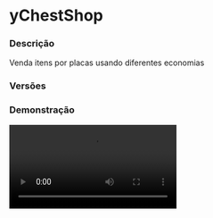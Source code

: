# yChestShop
<secondary-label ref="management"/>

### Descrição
Venda itens por placas usando diferentes economias

### Versões
<secondary-label ref="1.8"/>
<secondary-label ref="1.9"/>
<secondary-label ref="1.10"/>
<secondary-label ref="1.11"/>
<secondary-label ref="1.12"/>
<secondary-label ref="1.13"/>
<secondary-label ref="1.14"/>
<secondary-label ref="1.15"/>
<secondary-label ref="1.16"/>
<secondary-label ref="1.17"/>
<secondary-label ref="1.18"/>
<secondary-label ref="1.19"/>
<secondary-label ref="1.20"/>

### Demonstração
<video src="//www.youtube.com/watch?v=F9w_SIesY88"/>


<chapter title="Comandos" id="commands" collapsible="true">
<code-block lang="plain text">/ychestshop setowner&nbsp;- Seta o dono da placa
/ychestshop reload&nbsp;- Recarrega as configurações</code-block>
</chapter>

<chapter title="Permissões" id="permissions" collapsible="true">
<code-block lang="plain text">ychestshop.admin - Permissão para o /ychestshop reload e /ychestshop setowner
ychestshop.create - Permissão para criar placas normais
ychestshop.shop.hologram - Permissão para poder habilitar o holograma na loja
ychestshop.shop.name - Permissão para poder trocar o nome na loja
ychestshop.break.other - Permissão para quebrar placas de outros jogadores
ychestshop.break.admin - Permissão para quebrar placas de loja admin
ychestshop.create.admin - Permissão para criar placas de loja admin</code-block>
</chapter>

## Configuração
<primary-label ref="config"/>
Confira os arquivos de configuração deste plugin e revise os detalhes para garantir uma implementação correta.

<chapter title="Arquivos de Configuração" collapsible="true">
<chapter title="Estrutura do diretório" collapsible="false">
<code-block lang="plain text" ignore-vars="true">
Estrutura do diretório:
└── yChestShop/
    ├── commands.yml
    ├── config.yml
    ├── economies.yml
    ├── menus.yml
    └── messages.yml
</code-block>
</chapter>

<chapter title="commands.yml" collapsible="true">
<code-block lang="yaml" ignore-vars="true">
<![CDATA[
#     ___                                          _
#    / __\___  _ __ ___  _ __ ___   __ _ _ __   __| |___
#   / /  / _ \| '_ ` _ \| '_ ` _ \ / _` | '_ \ / _` / __|
#  / /__| (_) | | | | | | | | | | | (_| | | | | (_| \__ \
#  \____/\___/|_| |_| |_|_| |_| |_|\__,_|_| |_|\__,_|___/
#
# Lista de comandos do plugin.

# Utilize "comando|comando" para criar aliases.
# Por exemplo: "gm|gamemode"
# Você pode criar quantas aliases quiser.
commands:
  ychestshop: 'ychestshop|chestshop|cs'
]]>
</code-block>
</chapter>

<chapter title="config.yml" collapsible="true">
<code-block lang="yaml" ignore-vars="true">
<![CDATA[
#         ____ _                _    ____  _
#  _   _ / ___| |__   ___  ___ | |_ / ___|| |__   ___  _ __
# | | | | |   | '_ \ / _ \/ __|| __|\___ \| '_ \ / _ \| '_ \
# | |_| | |___| | | |  __/\__ \| |_  ___)| | | || (_)|| |_) |
#  \__, |\____|_| |_|\___||___/\__||____/|_| |_|\___/| .__/
#  |___/                                             |_|
#
# Discord: discord.ystoreplugins.com.br                                  
# Site: ystoreplugins.com.br                                  
#                                      

# Modo de depuração para correção de problemas no plugin.
debug-mode: false

#      ___      _        _                    
#     /   \__ _| |_ __ _| |__   __ _ ___  ___ 
#    / /\ / _` | __/ _` | '_ \ / _` / __|/ _ \
#   / /_// (_| | || (_| | |_) | (_| \__ \  __/
#  /___,' \__,_|\__\__,_|_.__/ \__,_|___/\___|
#                                   
# Configurações do banco de dados.

database:
  # Determina o tipo de banco de dados. Valores válidos: [SQLITE, MYSQL, HIKARI (recomendado)]
  storage-type: SQLITE

  # Dados para conexão ao banco de dados MYSQL.
  data:
    # Endereço de conexão do banco de dados. [EX: 127.0.0.1]
    host: localhost
    # Porta de conexão do banco de dados. [EX: 3306]
    port: 3306
    # Nome do banco de dados a ser conectado. [EX: minecraft]
    database: ''
    # Usuário de conexão. [EX: root]
    username: ''
    # Senha do usuário de conexão: [EX: 123]
    password: ''

#   __      _   _   _
#  / _\ ___| |_| |_(_)_ __   __ _ ___
#  \ \ / _ \ __| __| | '_ \ / _` / __|
#  _\ \  __/ |_| |_| | | | | (_| \__ \
#  \__/\___|\__|\__|_|_| |_|\__, |___/
#
# Sistemas principais.

# Ativar o sistema de menu para comprar na loja
sign-buy-menu: true

# Quantia máxima de caracteres do nome do item da loja
max-item-characters: 20

# Traduzir nome dos itens padrões para português
translate-names: true

# Vender o inv inteiro usando o shift
shift-sell-all: true

# Rodar a task de limpeza de placas inexistentes após 5 segundos do load do servidor
shop-clear-task: true

# Ativar o sistema de bolsa (yBolsa, NextEconomy, StormEconomy e HeroBolsa)
bolsa: false

# Permitir os jogadores colocarem placas apenas no plot.
just-plot: false

# Tipo padrão da placa
# BUY - Players compram
# SELL - Players vendem
# BUYSELL - Playeres compram e vendem
default-type: 'SELL'

# Lore do ícone de selecionar item na configuração da placa
item-select-lore: [ '&aClique em um item do seu inventário para alterar' ]

# Ativar a troca do sistema de chat quando estiver no mohist
# compatível apenas com: UltimateChat, nChat e Legendchat
mohist-chat: false

# Sistema de holograma na loja de jogadores
sign-hologram:
  enabled: true
  hologram-buy:
    offset: 3.0
    lines:
      - '{item_name}'
      - '[item][shopitem]'
      - '&fLoja de &b{player}'
      - '&fQuantia comercializada: &b{amount}'
      - '&fEconomia utilizada: &b{provider}'
      - '&fPreço de compra: &b{price_buy} {provider_abbreviated}'
  hologram-sell:
    offset: 3.0
    lines:
      - '{item_name}'
      - '[item][shopitem]'
      - '&fLoja de &b{player}'
      - '&fQuantia comercializada: &b{amount}'
      - '&fEconomia utilizada: &b{provider}'
      - '&fPreço de venda: &b{price_sell} {provider_abbreviated}'
  hologram-buy-sell:
    offset: 3.5
    lines:
      - '{item_name}'
      - '[item][shopitem]'
      - '&fLoja de &b{player}'
      - '&fQuantia comercializada: &b{amount}'
      - '&fEconomia utilizada: &b{provider}'
      - '&fPreço de compra: &b{price_buy} {provider_abbreviated}'
      - '&fPreço de venda: &b{price_sell} {provider_abbreviated}'
  hologram-buy-admin:
    offset: 3.0
    lines:
      - '{item_name}'
      - '[item][shopitem]'
      - '&aLoja do Servidor'
      - '&fQuantia comercializada: &b{amount}'
      - '&fEconomia utilizada: &b{provider}'
      - '&fPreço de compra: &b{price_buy} {provider_abbreviated}'
  hologram-sell-admin:
    offset: 3.0
    lines:
      - '{item_name}'
      - '[item][shopitem]'
      - '&aLoja do Servidor'
      - '&fQuantia comercializada: &b{amount}'
      - '&fEconomia utilizada: &b{provider}'
      - '&fPreço de venda: &b{price_sell} {provider_abbreviated}'
  hologram-buy-sell-admin:
    offset: 3.5
    lines:
      - '{item_name}'
      - '[item][shopitem]'
      - '&aLoja do Servidor'
      - '&fQuantia comercializada: &b{amount}'
      - '&fEconomia utilizada: &b{provider}'
      - '&fPreço de compra: &b{price_buy} {provider_abbreviated}'
      - '&fPreço de venda: &b{price_sell} {provider_abbreviated}'

# Sistema de nomeação da placa
# Será identificado na primeira linha da placa
sign-definer:
  admin: 'lojaadmin'
  player: 'loja'

# Sistema de formatação da placa
sign-format:
  # Outras placeholder de preços: {price_buy_raw}, {price_sell_raw} (sem formatação de letra)
  buy: '&2C &r{price_buy} &7({provider_abbreviated})'
  sell: '&cV &r{price_sell} &7({provider_abbreviated})'
  buy-sell: '&2C &r{price_buy} | &cV &r{price_sell} &7({provider_abbreviated})'
  free: 'Grátis'
  sign:
    admin:
      line-1: '&aLoja Admin'
      line-2: '{format}'
      line-3: '{amount}'
      line-4: '&0Clique para ver' # placeholder {item_name} disponível
    player:
      line-1: '&a{owner}'
      line-2: '{format}'
      line-3: '{amount}'
      line-4: '&0Clique para ver' # placeholder {item_name} disponível

# Sistema de bônus
# Você pode criar quantos bônus quiser
# Será dado o bônus ao vender para a loja do servidor.
bonus:
  member:
    priority: 1
    # Permissão para ser reconhecido
    permission: 'ychestshop.bonus.member'
    # Quantia do bônus em %
    bonus: 10.0

# Sistema de descontos
# Você pode criar quantos descontos quiser
# Será dado o desconto ao comprar da loja do servidor.
discounts:
  member:
    priority: 1
    # Permissão para ser reconhecido
    permission: 'ychestshop.discount.member'
    # Quantia do desconto em %
    discount: 10.0

# Sistema de formatos de money e quantia
format:
  type: 'NUMBER' # Tipos: LETTER - NUMBER
  max-decimals: 4
  formats:
    - ''
    - ''
    - 'K'
    - 'M'
    - 'B'
    - 'T'
    - 'Q'
    - 'QQ'
    - 'S'
    - 'SS'
    - 'O'
    - 'N'
    - 'D'

]]>
</code-block>
</chapter>

<chapter title="economies.yml" collapsible="true">
<code-block lang="yaml" ignore-vars="true">
<![CDATA[
#  _____                                  _
# | ____| ___  ___  _ __   ___  _ __ ___ (_) ___  ___
# |  _|  / __|/ _ \| '_ \ / _ \| '_ ` _ \| |/ _ \/ __|
# | |___| (__| (_) | | | | (_) | | | | | | |  __/\__ \
# |_____|\___|\___/|_| |_|\___/|_| |_| |_|_|\___||___/

# Providers disponíveis:
#
#   AtlasEconomiaSecundaria, AtlasMinas, AtlasMinasV2,
#   JH_Shop, LegendaryEconomy, NextCash, PlayerPoints,
#   StormEconomiaSecundaria, StormMinas, TGCash,
#   yAlmas, yPoints, yRankup,
#   Vault
#

# Economia padrão que irá vir na placa
# Deixe '' (vazio) para não usar
default: 'money'

economies:
  money:
    # Coloque o nome do plugin
    # Para money deixe Money
    provider: 'Money'
    # Formato inteiro
    display: 'Dinheiro'
    # Formato abreviado
    abbreviated: 'coins'
    # Permitir que comercializem na loja com o jogador offline
    allow-offline: true
    # Habilitar o sistema de bônus na economia
    bonus-allowed: true
    # Habilitar o sistema de desconto na economia
    discount-allowed: true
    # Permissão para o usuário conseguir definir esta economia
    permission: 'ychestshop.provider.money'
    # ‘Item’ que aparecerá para os jogadores ao interagir com a placa
    item:
      material: '209299a117bee88d3262f6ab98211fba344ecae39b47ec848129706dedc81e4f'
      name: '&aEconomia'
      lore:
        - ''
        - ' &aEsta loja está comercializando com &fMoney&a.'
        - ''
    # ‘Item’ que aparecerá para o dono ao editar/criar a placa
    item-settings:
      material: '209299a117bee88d3262f6ab98211fba344ecae39b47ec848129706dedc81e4f'
      name: '&aEconomia'
      lore:
        - ''
        - ' &7Tipo de economia: &fMoney&7.'
        - ''
        - '&aClique para alterar'
]]>
</code-block>
</chapter>

<chapter title="menus.yml" collapsible="true">
<code-block lang="yaml" ignore-vars="true">
<![CDATA[
#
#    /\/\   ___ _ __  _   _ ___
#   /    \ / _ \ '_ \| | | / __|
#  / /\/\ \  __/ | | | |_| \__ \
#  \/    \/\___|_| |_|\__,_|___/
#
# Sistema de menus.

# Setas dos menus.
arrows:
  back:
    material: 'ARROW:0'
    name: '&cVoltar'
    lore: ['&7Clique para voltar ao menu anterior.']
  previous:
    material: 'ARROW:0'
    name: '&cAnterior'
    lore: ['&7Clique para ir à página anterior.']
  next:
    material: 'ARROW:0'
    name: '&aPróximo'
    lore: ['&7Clique para ir à próxima página.']

# Menu de configuração
settings:
  name: '&8Configuração da loja'
  size: 36
  items:
    item-slot: 11
    provider-slot: 13
    type-slot: 14
    price-slot: 15
    name-slot: 20
    amount-slot: 21
    open-close-slot: 22
    hologram-slot: 23
    warns-slot: 24
    item:
      material: '61a8e6d27b96c0aa4df5b8347260eb051c56944c97d837f22655d8ecbc449137'
      name: '&aItem que será comercializado'
      lore:
        - '&7Item que será utilizado no comércio'
        - '&7desta loja.'
        - ''
        - '&aClique em um item do seu inventário'
    provider:
      material: '61a8e6d27b96c0aa4df5b8347260eb051c56944c97d837f22655d8ecbc449137'
      name: '&aMoeda da loja'
      lore:
        - '&7Moeda que será utilizada no comércio'
        - '&7desta loja.'
        - ''
        - '&7Atual: &fNenhuma'
        - ''
        - '&aClique para alterar a moeda'
    name:
      material: 'NAME_TAG:0'
      name: '&aNome do item'
      lore:
        - '&7Nome do item que será comercializado'
        - '&7nesta loja.'
        - ''
        - '&7Atual: &f{item_name}'
        - ''
        - '&aClique para alterar o nome'
    amount:
      material: 'e146b765fca7d406de0079fe6a762fe439a418129d2395b5c6c5044be71c13d1'
      name: '&aQuantia do item'
      lore:
        - '&7Quantia do item que será comercializado'
        - '&7nesta loja.'
        - ''
        - '&7Atual: &f{amount}'
        - ''
        - '&aClique para alterar a quantia'
    type-buy:
      material: '7e3deb57eaa2f4d403ad57283ce8b41805ee5b6de912ee2b4ea736a9d1f465a7'
      name: '&aTipo da loja'
      lore:
        - '&7Tipo da sua loja:'
        - ''
        - ' &f• &aComprar item &8(Jogadores vendem a você)'
        - ' &f• &7Vender item &8(Jogadores compram de você)'
        - ' &f• &7Comprar e vender item'
        - ''
        - '&aClique para alterar'
    type-sell:
      material: '7e3deb57eaa2f4d403ad57283ce8b41805ee5b6de912ee2b4ea736a9d1f465a7'
      name: '&aTipo da loja'
      lore:
        - '&7Tipo da sua loja:'
        - ''
        - ' &f• &7Comprar item &8(Jogadores vendem a você)'
        - ' &f• &aVender item &8(Jogadores compram de você)'
        - ' &f• &7Comprar e vender item'
        - ''
        - '&aClique para alterar'
    type-buy-sell:
      material: '7e3deb57eaa2f4d403ad57283ce8b41805ee5b6de912ee2b4ea736a9d1f465a7'
      name: '&aTipo da loja'
      lore:
        - '&7Tipo da sua loja:'
        - ''
        - ' &f• &7Comprar item &8(Jogadores vendem a você)'
        - ' &f• &7Vender item &8(Jogadores compram de você)'
        - ' &f• &aComprar e vender item'
        - ''
        - '&aClique para alterar'
    price-buy:
      material: '945f47feb4d75cb333914bfdb999a489c9d0e320d548f310419ad738d1e24b9'
      name: '&aPreço do item'
      lore:
        - '&7Quantia que você vai oferecer por este item:'
        - ''
        - ' &fPreço atual: &7{price_buy}'
        - ''
        - '&aClique para alterar'
    price-sell:
      material: '945f47feb4d75cb333914bfdb999a489c9d0e320d548f310419ad738d1e24b9'
      name: '&aPreço do item'
      lore:
        - '&7Quantia que você vai ganhar por este item:'
        - ''
        - ' &fPreço atual: &7{price_sell}'
        - ''
        - '&aClique para alterar'
    price-buy-sell:
      material: '945f47feb4d75cb333914bfdb999a489c9d0e320d548f310419ad738d1e24b9'
      name: '&aPreço do item'
      lore:
        - '&7Quantia que o item será comercializado:'
        - ''
        - ' &fPreço de venda atual: &7{price_sell} &8(Você recebe pela venda do item)'
        - ' &fPreço de compra atual: &7{price_buy} &8(Você paga para comprar o item)'
        - ''
        - '&aBotão &fESQUERDO&a para alterar o preço de venda.'
        - '&aBotão &fDIREITO&a para alterar o preço de compra.'
    open:
      material: '22d145c93e5eac48a661c6f27fdaff5922cf433dd627bf23eec378b9956197'
      name: '&aAbrir loja'
      lore:
        - '&7Esta loja está fechada no momento.'
        - '&7Jogadores não poderão comprar nem vender.'
        - ''
        - '&aClique para abrir a loja'
    close:
      material: '5fde3bfce2d8cb724de8556e5ec21b7f15f584684ab785214add164be7624b'
      name: '&cFechar loja'
      lore:
        - '&7Esta loja está aberta no momento.'
        - '&7Jogadores poderão comprar e vender.'
        - ''
        - '&aClique para fechar a loja'
    hologram-enable:
      material: '22d145c93e5eac48a661c6f27fdaff5922cf433dd627bf23eec378b9956197'
      name: '&aHabilitar holograma'
      lore:
        - '&7Esta loja está com o holograma'
        - '&7desabilitado no momento.'
        - ''
        - '&aClique para habilitar'
    hologram-disable:
      material: '5fde3bfce2d8cb724de8556e5ec21b7f15f584684ab785214add164be7624b'
      name: '&cDesabilitar holograma'
      lore:
        - '&7Esta loja está com o holograma'
        - '&7habilitado no momento.'
        - ''
        - '&aClique para desabilitar'
    warns-enable:
      material: '22d145c93e5eac48a661c6f27fdaff5922cf433dd627bf23eec378b9956197'
      name: '&aHabilitar avisos'
      lore:
        - '&7Esta loja está com os avisos'
        - '&7desabilitados no momento.'
        - ''
        - '&aClique para habilitar'
    warns-disable:
      material: '5fde3bfce2d8cb724de8556e5ec21b7f15f584684ab785214add164be7624b'
      name: '&cDesabilitar avisos'
      lore:
        - '&7Esta loja está com os avisos'
        - '&7habilitados no momento.'
        - ''
        - '&aClique para desabilitar'

# Menu de seleção de economias
providers:
  name: '&8Selecionar economia'
  size: 27
  previous: 9
  next: 17
  back: 18
  slots: [ 10, 11, 12, 13, 14, 15, 16 ]

# Menu de preview de uma placa admin
preview-admin:
  name: '&8Loja do servidor'
  size: 27
  items:
    provider-slot: 11
    display-slot: 13

# Menu de preview de uma placa de um jogador
preview-player:
  name: '&8Loja de &a{player}'
  size: 27
  items:
    provider-slot: 11
    display-slot: 13
    owner-slot: 15
    owner:
      material: '{player}'
      name: '&aDono do comércio'
      lore:
        - ''
        - '&7Esta loja pertence ao jogador &f{player}&7.'
        - ''

# Menu de compra
buy:
  name: '&8Loja {player}'
  size: 27
  items:
    provider-slot: 11
    display-slot: 13
    confirm-slot: 15
    amount-slot: 16
    confirm:
      material: '22d145c93e5eac48a661c6f27fdaff5922cf433dd627bf23eec378b9956197'
      name: '&aComprar'
      lore:
        - '&7Comprar o item à venda'
        - ''
        - ' &7Preço: &f{price} {provider_abbreviated}&7 a cada &f{amount}'
        - ' &7Preço: &f{price_unity} {provider_abbreviated}&7 a cada &f1 unidade'
        - ' &7Preço: &f{price_inv} {provider_abbreviated}&7 a cada &f1 inventário &7(2304)'
        - ''
        - ' &7Estoque atual: &f{stock}'
        - ''
        - '&aBotão &fESQUERDO&a para comprar &f{amount}'
    amount:
      material: '5fde3bfce2d8cb724de8556e5ec21b7f15f584684ab785214add164be7624b'
      name: '&aQuantia'
      lore:
        - '&7Configure a quantia que gostaria'
        - '&7de comercializar nessa loja.'
        - ''
        - ' &fAtual: &b{amount}'
        - ''
        - '&aClique para alterar'

# Menu de venda
sell:
  name: '&8Loja {player}'
  size: 27
  items:
    provider-slot: 11
    display-slot: 13
    confirm-slot: 15
    amount-slot: 16
    confirm:
      material: '22d145c93e5eac48a661c6f27fdaff5922cf433dd627bf23eec378b9956197'
      name: '&aVender'
      lore:
        - '&7Vender seus itens à loja'
        - ''
        - ' &7Preço: &f{price} {provider_abbreviated}&7 a cada &f{amount}'
        - ' &7Preço: &f{price_unity} {provider_abbreviated}&7 a cada &f1 unidade'
        - ' &7Preço: &f{price_inv} {provider_abbreviated}&7 a cada &f1 inventário &7(2304)'
        - ''
        - '&aBotão &fESQUERDO&a para vender &f{amount}'
    amount:
      material: '5fde3bfce2d8cb724de8556e5ec21b7f15f584684ab785214add164be7624b'
      name: '&aQuantia'
      lore:
        - '&7Configure a quantia que gostaria'
        - '&7de comercializar nessa loja.'
        - ''
        - ' &fAtual: &b{amount}'
        - ''
        - '&aClique para alterar'

# Menu de compra e venda
buy-sell:
  name: '&8Loja {player}'
  size: 27
  items:
    provider-slot: 10
    display-slot: 12
    buy-slot: 14
    sell-slot: 15
    amount-slot: 17
    buy:
      material: '22d145c93e5eac48a661c6f27fdaff5922cf433dd627bf23eec378b9956197'
      name: '&aComprar'
      lore:
        - '&7Comprar o item à venda'
        - ''
        - ' &7Preço: &f{price} {provider_abbreviated}&7 a cada &f{amount}'
        - ' &7Preço: &f{price_unity} {provider_abbreviated}&7 a cada &f1 unidade'
        - ' &7Preço: &f{price_inv} {provider_abbreviated}&7 a cada &f1 inventário &7(2304)'
        - ''
        - ' &7Estoque atual: &f{stock}'
        - ''
        - '&aBotão &fESQUERDO&a para comprar &f{amount}'
    sell:
      material: 'c532576b8bc9a876419a39ae4498c456fe9ee5bdc7ba91fd3b2f1b0a7eb91'
      name: '&aVender'
      lore:
        - '&7Vender seus itens à loja'
        - ''
        - ' &7Preço: &f{price} {provider_abbreviated}&7 a cada &f{amount}'
        - ' &7Preço: &f{price_unity} {provider_abbreviated}&7 a cada &f1 unidade'
        - ' &7Preço: &f{price_inv} {provider_abbreviated}&7 a cada &f1 inventário &7(2304)'
        - ''
        - '&aBotão &fESQUERDO&a para vender &f{amount}'
    amount:
      material: '5fde3bfce2d8cb724de8556e5ec21b7f15f584684ab785214add164be7624b'
      name: '&aQuantia'
      lore:
        - '&7Configure a quantia que gostaria'
        - '&7de comercializar nessa loja.'
        - ''
        - ' &fAtual: &b{amount}'
        - ''
        - '&aClique para alterar'
]]>
</code-block>
</chapter>

<chapter title="messages.yml" collapsible="true">
<code-block lang="yaml" ignore-vars="true">
<![CDATA[
#
#    /\/\   ___  ___ ___  __ _  __ _  ___  ___
#   /    \ / _ \/ __/ __|/ _` |/ _` |/ _ \/ __|
#  / /\/\ \  __/\__ \__ \ (_| | (_| |  __/\__ \
#  \/    \/\___||___/___/\__,_|\__, |\___||___/
#                              |___/
#
# Mensagens a serem enviadas pelo plugin.

actionbar:
  owner-stock: '&cSua loja de &7{item}&c está sem estoque.'
  owner-space: '&cSua loja de &7{item}&c está sem espaço.'
  owner-buy: '&aO jogador &f{player}&a comprou &f{amount}x {item}&a por &f{price} {provider_display_abbreviated}&a na sua loja.'
  owner-sell: '&aO jogador &f{player}&a vendeu &f{amount}x {item}&a por &f{price} {provider_display_abbreviated}&a na sua loja.'

chat:
  syntax: '&cUse: /{command} {syntax}'
  target: '&cJogador {player} não encontrado.'
  number: '&cO argumento não é um número.'
  permission: '&cVocê não tem permissão para fazer isto.'
  console: '&cApenas jogadores in-game podem realizar esta ação.'
  cancelled: '&cVocê cancelou a ação.'
  chest: '&cVocê precisa definir a placa em um baú.'
  permission-create-admin: '&cVocê não tem permissão para criar este tipo de loja.'
  permission-create: '&cVocê não tem permissão para criar lojas.'
  price-low: '&cO preço deve ser maior ou igual a 0.'
  price-buy-changed: '&aVocê alterou o preço que você quer receber pelo item para &f{price}&a.'
  price-sell-changed: '&aVocê alterou o preço que você quer pagar pelo item para &f{price}&a.'
  amount-changed: '&aVocê alterou a quantia que quer comercializar do item para &f{amount}&a.'
  name-changed: '&aVocê alterou o nome que quer comercializar do item para &f{name}&a.'
  price-buy-digit: |
    <nl>
    &aDigite o preço que você quer pagar pelo item.
    &7para cancelar digite &ncancelar&7.
    <nl>
  price-sell-digit: |
    <nl>
    &aDigite o preço que você quer receber pelo item.
    &7para cancelar digite &ncancelar&7.
    <nl>
  amount-digit: |
    <nl>
    &aDigite a quantia que você quer comercializar do item.
    &7para cancelar digite &ncancelar&7.
    <nl>
  name-digit: |
    <nl>
    &aDigite o nome que você quer por no item do comércio.
    &7para cancelar digite &ncancelar&7.
    <nl>
  amount-buy-digit: |
    <nl>
    &aDigite a quantia que você quer comprar do item.
    &7para cancelar digite &ncancelar&7.
    <nl>
  amount-sell-digit: |
    <nl>
    &aDigite a quantia que você quer vender do item.
    &7para cancelar digite &ncancelar&7.
    <nl>
  provider-permission: '&cVocê não tem permissão para comercializar com esta economia.'
  not-configured: '&cEssa loja ainda não foi totalmente configurada.'
  provider-not-configured: '&cA economia provedora desta loja está desconfigurada.'
  stock: '&cEsta loja está sem estoque.'
  player-stock: '&cVocê não possui este item para vender.'
  space: '&cEsta loja está sem espaço no baú.'
  no-balance: '&cVocê não tem {provider_display} suficiente para isto. Disponível: {provider_balance}&c.'
  no-balance-owner: '&cO jogador {player} não tem {provider_display} suficiente para isto. Disponível: {provider_balance}&c.'
  buy-admin: '&aVocê comprou com sucesso &f{amount}x {item}&a por &f{price} {provider_display_abbreviated}&a na loja do servidor. &7Desconto: {discount}%'
  buy-player: '&aVocê comprou com sucesso &f{amount}x {item}&a por &f{price} {provider_display_abbreviated}&a na loja de &f{player}&a.'
  sell-admin: '&aVocê vendeu com sucesso &f{amount}x {item}&a por &f{price} {provider_display_abbreviated}&a na loja do servidor. &7Bônus: {bonus}%'
  sell-player: '&aVocê vendeu com sucesso &f{amount}x {item}&a por &f{price} {provider_display_abbreviated}&a na loja de &f{player}&a.'
  owner-offline: '&cEsta loja possui uma economia que não permite que o dono esteja offline e o dono desta loja está offline.'
  amount-low: '&cA quantia deve ser maior ou igual a 1.'
  inv-full: '&cSeu inventário está cheio.'
  closed: '&cEsta loja está fechada no momento.'
  owner-stock: '&cSua loja de &7{item}&c está sem estoque.'
  owner-space: '&cSua loja de &7{item}&c está sem espaço.'
  owner-buy: '&aO jogador &f{player}&a comprou &f{amount}x {item}&a por &f{price} {provider_display_abbreviated}&a na sua loja.'
  owner-sell: '&aO jogador &f{player}&a vendeu &f{amount}x {item}&a por &f{price} {provider_display_abbreviated}&a na sua loja.'
  set-owner-admin: '&cVocê não pode mudar o dono da placa ADMIN.'
  set-owner-found: '&cNenhum shop encontrado.'
  set-owner: '&aVocê mudou o dono da placa para &f{player}&a.'
]]>
</code-block>
</chapter>

</chapter>
<chapter title="Arquivos de Configuração" collapsible="true">
<chapter title="Estrutura do diretório" collapsible="false">
<code-block lang="plain text" ignore-vars="true">
Estrutura do diretório:
└── yChestShop/
    ├── commands.yml
    ├── config.yml
    ├── economies.yml
    ├── menus.yml
    ├── messages.yml
    └── plugin.yml
</code-block>
</chapter>

<chapter title="commands.yml" collapsible="true">
<code-block lang="yaml" ignore-vars="true">
<![CDATA[
#     ___                                          _
#    / __\___  _ __ ___  _ __ ___   __ _ _ __   __| |___
#   / /  / _ \| '_ ` _ \| '_ ` _ \ / _` | '_ \ / _` / __|
#  / /__| (_) | | | | | | | | | | | (_| | | | | (_| \__ \
#  \____/\___/|_| |_| |_|_| |_| |_|\__,_|_| |_|\__,_|___/
#
# Lista de comandos do plugin.

# Utilize "comando|comando" para criar aliases.
# Por exemplo: "gm|gamemode"
# Você pode criar quantas aliases quiser.
commands:
  ychestshop: 'ychestshop|chestshop|cs'
]]>
</code-block>
</chapter>

<chapter title="config.yml" collapsible="true">
<code-block lang="yaml" ignore-vars="true">
<![CDATA[
#         ____ _                _    ____  _
#  _   _ / ___| |__   ___  ___ | |_ / ___|| |__   ___  _ __
# | | | | |   | '_ \ / _ \/ __|| __|\___ \| '_ \ / _ \| '_ \
# | |_| | |___| | | |  __/\__ \| |_  ___)| | | || (_)|| |_) |
#  \__, |\____|_| |_|\___||___/\__||____/|_| |_|\___/| .__/
#  |___/                                             |_|
#
# Discord: discord.ystoreplugins.com.br                                  
# Site: ystoreplugins.com.br                                  
#                                      

# Modo de depuração para correção de problemas no plugin.
debug-mode: false

#      ___      _        _                    
#     /   \__ _| |_ __ _| |__   __ _ ___  ___ 
#    / /\ / _` | __/ _` | '_ \ / _` / __|/ _ \
#   / /_// (_| | || (_| | |_) | (_| \__ \  __/
#  /___,' \__,_|\__\__,_|_.__/ \__,_|___/\___|
#                                   
# Configurações do banco de dados.

database:
  # Determina o tipo de banco de dados. Valores válidos: [SQLITE, MYSQL, HIKARI (recomendado)]
  storage-type: SQLITE

  # Dados para conexão ao banco de dados MYSQL.
  data:
    # Endereço de conexão do banco de dados. [EX: 127.0.0.1]
    host: localhost
    # Porta de conexão do banco de dados. [EX: 3306]
    port: 3306
    # Nome do banco de dados a ser conectado. [EX: minecraft]
    database: ''
    # Usuário de conexão. [EX: root]
    username: ''
    # Senha do usuário de conexão: [EX: 123]
    password: ''

#   __      _   _   _
#  / _\ ___| |_| |_(_)_ __   __ _ ___
#  \ \ / _ \ __| __| | '_ \ / _` / __|
#  _\ \  __/ |_| |_| | | | | (_| \__ \
#  \__/\___|\__|\__|_|_| |_|\__, |___/
#
# Sistemas principais.

# Ativar o sistema de menu para comprar na loja
sign-buy-menu: true

# Quantia máxima de caracteres do nome do item da loja
max-item-characters: 20

# Traduzir nome dos itens padrões para português
translate-names: true

# Ativar comercialização com o botão Q
button-q: true

# Vender o inv inteiro usando o shift
shift-sell-all: true

# Rodar a task de limpeza de placas inexistentes após 5 segundos do load do servidor
shop-clear-task: true

# Ativar o sistema de bolsa (yBolsa, NextEconomy, StormEconomy e HeroBolsa)
bolsa: false

# Tipo padrão da placa
# BUY - Players compram
# SELL - Players vendem
# BUYSELL - Playeres compram e vendem
default-type: 'SELL'

# Lore do ícone de selecionar item na configuração da placa
item-select-lore: [ '&aClique em um item do seu inventário para alterar' ]

# Ativar a troca do sistema de chat quando estiver no mohist
# compatível apenas com: UltimateChat, nChat e Legendchat
mohist-chat: false

# Sistema de holograma na loja de jogadores
sign-hologram:
  enabled: true
  hologram-buy:
    offset: 3.0
    lines:
      - '{item_name}'
      - '[item][shopitem]'
      - '&fLoja de &b{player}'
      - '&fQuantia comercializada: &b{amount}'
      - '&fEconomia utilizada: &b{provider}'
      - '&fPreço de compra: &b{price_buy} {provider_abbreviated}'
  hologram-sell:
    offset: 3.0
    lines:
      - '{item_name}'
      - '[item][shopitem]'
      - '&fLoja de &b{player}'
      - '&fQuantia comercializada: &b{amount}'
      - '&fEconomia utilizada: &b{provider}'
      - '&fPreço de venda: &b{price_sell} {provider_abbreviated}'
  hologram-buy-sell:
    offset: 3.5
    lines:
      - '{item_name}'
      - '[item][shopitem]'
      - '&fLoja de &b{player}'
      - '&fQuantia comercializada: &b{amount}'
      - '&fEconomia utilizada: &b{provider}'
      - '&fPreço de compra: &b{price_buy} {provider_abbreviated}'
      - '&fPreço de venda: &b{price_sell} {provider_abbreviated}'
  hologram-buy-admin:
    offset: 3.0
    lines:
      - '{item_name}'
      - '[item][shopitem]'
      - '&aLoja do Servidor'
      - '&fQuantia comercializada: &b{amount}'
      - '&fEconomia utilizada: &b{provider}'
      - '&fPreço de compra: &b{price_buy} {provider_abbreviated}'
  hologram-sell-admin:
    offset: 3.0
    lines:
      - '{item_name}'
      - '[item][shopitem]'
      - '&aLoja do Servidor'
      - '&fQuantia comercializada: &b{amount}'
      - '&fEconomia utilizada: &b{provider}'
      - '&fPreço de venda: &b{price_sell} {provider_abbreviated}'
  hologram-buy-sell-admin:
    offset: 3.5
    lines:
      - '{item_name}'
      - '[item][shopitem]'
      - '&aLoja do Servidor'
      - '&fQuantia comercializada: &b{amount}'
      - '&fEconomia utilizada: &b{provider}'
      - '&fPreço de compra: &b{price_buy} {provider_abbreviated}'
      - '&fPreço de venda: &b{price_sell} {provider_abbreviated}'

# Sistema de nomeação da placa
# Será identificado na primeira linha da placa
sign-definer:
  admin: 'lojaadmin'
  player: 'loja'

# Sistema de formatação da placa
sign-format:
  # Outras placeholder de preços: {price_buy_raw}, {price_sell_raw} (sem formatação de letra)
  buy: '&2C &r{price_buy} &7({provider_abbreviated})'
  sell: '&cV &r{price_sell} &7({provider_abbreviated})'
  buy-sell: '&2C &r{price_buy} | &cV &r{price_sell} &7({provider_abbreviated})'
  free: 'Grátis'
  sign:
    admin:
      line-1: '&aLoja Admin'
      line-2: '{format}'
      line-3: '{amount}'
      line-4: '&0Clique para ver' # placeholder {item_name} disponível
    player:
      line-1: '&a{owner}'
      line-2: '{format}'
      line-3: '{amount}'
      line-4: '&0Clique para ver' # placeholder {item_name} disponível

# Sistema de bônus
# Você pode criar quantos bônus quiser
# Será dado o bônus ao vender para a loja do servidor.
bonus:
  member:
    priority: 1
    # Permissão para ser reconhecido
    permission: 'ychestshop.bonus.member'
    # Quantia do bônus em %
    bonus: 10.0

# Sistema de descontos
# Você pode criar quantos descontos quiser
# Será dado o desconto ao comprar da loja do servidor.
discounts:
  member:
    priority: 1
    # Permissão para ser reconhecido
    permission: 'ychestshop.discount.member'
    # Quantia do desconto em %
    discount: 10.0

# Sistema de formatos de money e quantia
format:
  type: 'NUMBER' # Tipos: LETTER - NUMBER
  max-decimals: 4
  formats:
    - ''
    - ''
    - 'K'
    - 'M'
    - 'B'
    - 'T'
    - 'Q'
    - 'QQ'
    - 'S'
    - 'SS'
    - 'O'
    - 'N'
    - 'D'
]]>
</code-block>
</chapter>

<chapter title="economies.yml" collapsible="true">
<code-block lang="yaml" ignore-vars="true">
<![CDATA[
#  _____                                  _
# | ____| ___  ___  _ __   ___  _ __ ___ (_) ___  ___
# |  _|  / __|/ _ \| '_ \ / _ \| '_ ` _ \| |/ _ \/ __|
# | |___| (__| (_) | | | | (_) | | | | | | |  __/\__ \
# |_____|\___|\___/|_| |_|\___/|_| |_| |_|_|\___||___/

# Providers disponíveis:
#
#   AtlasEconomiaSecundaria, AtlasMinas, AtlasMinasV2,
#   JH_Shop, LegendaryEconomy, NextCash, PlayerPoints,
#   StormEconomiaSecundaria, StormMinas, TGCash,
#   yAlmas, yPoints, yRankup,
#   Vault
#

# Economia padrão que irá vir na placa
# Deixe '' (vazio) para não usar
default: 'money'

economies:
  money:
    # Coloque o nome do plugin
    # Para money deixe Money
    provider: 'Money'
    # Formato inteiro
    display: 'Dinheiro'
    # Formato abreviado
    abbreviated: 'coins'
    # Permitir que comercializem na loja com o jogador offline
    allow-offline: true
    # Habilitar o sistema de bônus na economia
    bonus-allowed: true
    # Habilitar o sistema de desconto na economia
    discount-allowed: true
    # Permissão para o usuário conseguir definir esta economia
    permission: 'ychestshop.provider.money'
    # ‘Item’ que aparecerá para os jogadores ao interagir com a placa
    item:
      material: '209299a117bee88d3262f6ab98211fba344ecae39b47ec848129706dedc81e4f'
      name: '&aEconomia'
      lore:
        - ''
        - ' &aEsta loja está comercializando com &fMoney&a.'
        - ''
    # ‘Item’ que aparecerá para o dono ao editar/criar a placa
    item-settings:
      material: '209299a117bee88d3262f6ab98211fba344ecae39b47ec848129706dedc81e4f'
      name: '&aEconomia'
      lore:
        - ''
        - ' &7Tipo de economia: &fMoney&7.'
        - ''
        - '&aClique para alterar'
]]>
</code-block>
</chapter>

<chapter title="menus.yml" collapsible="true">
<code-block lang="yaml" ignore-vars="true">
<![CDATA[
#
#    /\/\   ___ _ __  _   _ ___
#   /    \ / _ \ '_ \| | | / __|
#  / /\/\ \  __/ | | | |_| \__ \
#  \/    \/\___|_| |_|\__,_|___/
#
# Sistema de menus.

# Setas dos menus.
arrows:
  back:
    material: 'ARROW:0'
    name: '&cVoltar'
    lore: ['&7Clique para voltar ao menu anterior.']
  previous:
    material: 'ARROW:0'
    name: '&cAnterior'
    lore: ['&7Clique para ir à página anterior.']
  next:
    material: 'ARROW:0'
    name: '&aPróximo'
    lore: ['&7Clique para ir à próxima página.']

# Menu de configuração
settings:
  name: '&8Configuração da loja'
  size: 36
  items:
    item-slot: 11
    provider-slot: 13
    type-slot: 14
    price-slot: 15
    name-slot: 20
    amount-slot: 21
    open-close-slot: 22
    hologram-slot: 23
    warns-slot: 24
    item:
      material: '61a8e6d27b96c0aa4df5b8347260eb051c56944c97d837f22655d8ecbc449137'
      name: '&aItem que será comercializado'
      lore:
        - '&7Item que será utilizado no comércio'
        - '&7desta loja.'
        - ''
        - '&aClique em um item do seu inventário'
    provider:
      material: '61a8e6d27b96c0aa4df5b8347260eb051c56944c97d837f22655d8ecbc449137'
      name: '&aMoeda da loja'
      lore:
        - '&7Moeda que será utilizada no comércio'
        - '&7desta loja.'
        - ''
        - '&7Atual: &fNenhuma'
        - ''
        - '&aClique para alterar a moeda'
    name:
      material: 'NAME_TAG:0'
      name: '&aNome do item'
      lore:
        - '&7Nome do item que será comercializado'
        - '&7nesta loja.'
        - ''
        - '&7Atual: &f{item_name}'
        - ''
        - '&aClique para alterar o nome'
    amount:
      material: 'e146b765fca7d406de0079fe6a762fe439a418129d2395b5c6c5044be71c13d1'
      name: '&aQuantia do item'
      lore:
        - '&7Quantia do item que será comercializado'
        - '&7nesta loja.'
        - ''
        - '&7Atual: &f{amount}'
        - ''
        - '&aClique para alterar a quantia'
    type-buy:
      material: '7e3deb57eaa2f4d403ad57283ce8b41805ee5b6de912ee2b4ea736a9d1f465a7'
      name: '&aTipo da loja'
      lore:
        - '&7Tipo da sua loja:'
        - ''
        - ' &f• &aComprar item &8(Jogadores vendem a você)'
        - ' &f• &7Vender item &8(Jogadores compram de você)'
        - ' &f• &7Comprar e vender item'
        - ''
        - '&aClique para alterar'
    type-sell:
      material: '7e3deb57eaa2f4d403ad57283ce8b41805ee5b6de912ee2b4ea736a9d1f465a7'
      name: '&aTipo da loja'
      lore:
        - '&7Tipo da sua loja:'
        - ''
        - ' &f• &7Comprar item &8(Jogadores vendem a você)'
        - ' &f• &aVender item &8(Jogadores compram de você)'
        - ' &f• &7Comprar e vender item'
        - ''
        - '&aClique para alterar'
    type-buy-sell:
      material: '7e3deb57eaa2f4d403ad57283ce8b41805ee5b6de912ee2b4ea736a9d1f465a7'
      name: '&aTipo da loja'
      lore:
        - '&7Tipo da sua loja:'
        - ''
        - ' &f• &7Comprar item &8(Jogadores vendem a você)'
        - ' &f• &7Vender item &8(Jogadores compram de você)'
        - ' &f• &aComprar e vender item'
        - ''
        - '&aClique para alterar'
    price-buy:
      material: '945f47feb4d75cb333914bfdb999a489c9d0e320d548f310419ad738d1e24b9'
      name: '&aPreço do item'
      lore:
        - '&7Quantia que você vai oferecer por este item:'
        - ''
        - ' &fPreço atual: &7{price_buy}'
        - ''
        - '&aClique para alterar'
    price-sell:
      material: '945f47feb4d75cb333914bfdb999a489c9d0e320d548f310419ad738d1e24b9'
      name: '&aPreço do item'
      lore:
        - '&7Quantia que você vai ganhar por este item:'
        - ''
        - ' &fPreço atual: &7{price_sell}'
        - ''
        - '&aClique para alterar'
    price-buy-sell:
      material: '945f47feb4d75cb333914bfdb999a489c9d0e320d548f310419ad738d1e24b9'
      name: '&aPreço do item'
      lore:
        - '&7Quantia que o item será comercializado:'
        - ''
        - ' &fPreço de venda atual: &7{price_sell} &8(Você recebe pela venda do item)'
        - ' &fPreço de compra atual: &7{price_buy} &8(Você paga para comprar o item)'
        - ''
        - '&aBotão &fESQUERDO&a para alterar o preço de venda.'
        - '&aBotão &fDIREITO&a para alterar o preço de compra.'
    open:
      material: '22d145c93e5eac48a661c6f27fdaff5922cf433dd627bf23eec378b9956197'
      name: '&aAbrir loja'
      lore:
        - '&7Esta loja está fechada no momento.'
        - '&7Jogadores não poderão comprar nem vender.'
        - ''
        - '&aClique para abrir a loja'
    close:
      material: '5fde3bfce2d8cb724de8556e5ec21b7f15f584684ab785214add164be7624b'
      name: '&cFechar loja'
      lore:
        - '&7Esta loja está aberta no momento.'
        - '&7Jogadores poderão comprar e vender.'
        - ''
        - '&aClique para fechar a loja'
    hologram-enable:
      material: '22d145c93e5eac48a661c6f27fdaff5922cf433dd627bf23eec378b9956197'
      name: '&aHabilitar holograma'
      lore:
        - '&7Esta loja está com o holograma'
        - '&7desabilitado no momento.'
        - ''
        - '&aClique para habilitar'
    hologram-disable:
      material: '5fde3bfce2d8cb724de8556e5ec21b7f15f584684ab785214add164be7624b'
      name: '&cDesabilitar holograma'
      lore:
        - '&7Esta loja está com o holograma'
        - '&7habilitado no momento.'
        - ''
        - '&aClique para desabilitar'
    warns-enable:
      material: '22d145c93e5eac48a661c6f27fdaff5922cf433dd627bf23eec378b9956197'
      name: '&aHabilitar avisos'
      lore:
        - '&7Esta loja está com os avisos'
        - '&7desabilitados no momento.'
        - ''
        - '&aClique para habilitar'
    warns-disable:
      material: '5fde3bfce2d8cb724de8556e5ec21b7f15f584684ab785214add164be7624b'
      name: '&cDesabilitar avisos'
      lore:
        - '&7Esta loja está com os avisos'
        - '&7habilitados no momento.'
        - ''
        - '&aClique para desabilitar'

# Menu de seleção de economias
providers:
  name: '&8Selecionar economia'
  size: 27
  previous: 9
  next: 17
  back: 18
  slots: [ 10, 11, 12, 13, 14, 15, 16 ]

# Menu de preview de uma placa admin
preview-admin:
  name: '&8Loja do servidor'
  size: 27
  items:
    provider-slot: 11
    display-slot: 13

# Menu de preview de uma placa de um jogador
preview-player:
  name: '&8Loja de &a{player}'
  size: 27
  items:
    provider-slot: 11
    display-slot: 13
    owner-slot: 15
    owner:
      material: '{player}'
      name: '&aDono do comércio'
      lore:
        - ''
        - '&7Esta loja pertence ao jogador &f{player}&7.'
        - ''

# Menu de compra
buy:
  name: '&8Loja {player}'
  size: 27
  items:
    provider-slot: 11
    display-slot: 13
    confirm-slot: 15
    amount-slot: 16
    confirm:
      material: '22d145c93e5eac48a661c6f27fdaff5922cf433dd627bf23eec378b9956197'
      name: '&aComprar'
      lore:
        - '&7Comprar o item à venda'
        - ''
        - ' &7Preço: &f{price} {provider_abbreviated}&7 a cada &f{amount}'
        - ' &7Preço: &f{price_unity} {provider_abbreviated}&7 a cada &f1 unidade'
        - ' &7Preço: &f{price_inv} {provider_abbreviated}&7 a cada &f1 inventário &7(2304)'
        - ''
        - ' &7Estoque atual: &f{stock}'
        - ''
        - '&aBotão &fESQUERDO&a para comprar &f{amount}'
    amount:
      material: '5fde3bfce2d8cb724de8556e5ec21b7f15f584684ab785214add164be7624b'
      name: '&aQuantia'
      lore:
        - '&7Configure a quantia que gostaria'
        - '&7de comercializar nessa loja.'
        - ''
        - ' &fAtual: &b{amount}'
        - ''
        - '&aClique para alterar'

# Menu de venda
sell:
  name: '&8Loja {player}'
  size: 27
  items:
    provider-slot: 11
    display-slot: 13
    confirm-slot: 15
    amount-slot: 16
    confirm:
      material: '22d145c93e5eac48a661c6f27fdaff5922cf433dd627bf23eec378b9956197'
      name: '&aVender'
      lore:
        - '&7Vender seus itens à loja'
        - ''
        - ' &7Preço: &f{price} {provider_abbreviated}&7 a cada &f{amount}'
        - ' &7Preço: &f{price_unity} {provider_abbreviated}&7 a cada &f1 unidade'
        - ' &7Preço: &f{price_inv} {provider_abbreviated}&7 a cada &f1 inventário &7(2304)'
        - ''
        - '&aBotão &fESQUERDO&a para vender &f{amount}'
    amount:
      material: '5fde3bfce2d8cb724de8556e5ec21b7f15f584684ab785214add164be7624b'
      name: '&aQuantia'
      lore:
        - '&7Configure a quantia que gostaria'
        - '&7de comercializar nessa loja.'
        - ''
        - ' &fAtual: &b{amount}'
        - ''
        - '&aClique para alterar'

# Menu de compra e venda
buy-sell:
  name: '&8Loja {player}'
  size: 27
  items:
    provider-slot: 10
    display-slot: 12
    buy-slot: 14
    sell-slot: 15
    amount-slot: 17
    buy:
      material: '22d145c93e5eac48a661c6f27fdaff5922cf433dd627bf23eec378b9956197'
      name: '&aComprar'
      lore:
        - '&7Comprar o item à venda'
        - ''
        - ' &7Preço: &f{price} {provider_abbreviated}&7 a cada &f{amount}'
        - ' &7Preço: &f{price_unity} {provider_abbreviated}&7 a cada &f1 unidade'
        - ' &7Preço: &f{price_inv} {provider_abbreviated}&7 a cada &f1 inventário &7(2304)'
        - ''
        - ' &7Estoque atual: &f{stock}'
        - ''
        - '&aBotão &fESQUERDO&a para comprar &f{amount}'
    sell:
      material: 'c532576b8bc9a876419a39ae4498c456fe9ee5bdc7ba91fd3b2f1b0a7eb91'
      name: '&aVender'
      lore:
        - '&7Vender seus itens à loja'
        - ''
        - ' &7Preço: &f{price} {provider_abbreviated}&7 a cada &f{amount}'
        - ' &7Preço: &f{price_unity} {provider_abbreviated}&7 a cada &f1 unidade'
        - ' &7Preço: &f{price_inv} {provider_abbreviated}&7 a cada &f1 inventário &7(2304)'
        - ''
        - '&aBotão &fESQUERDO&a para vender &f{amount}'
    amount:
      material: '5fde3bfce2d8cb724de8556e5ec21b7f15f584684ab785214add164be7624b'
      name: '&aQuantia'
      lore:
        - '&7Configure a quantia que gostaria'
        - '&7de comercializar nessa loja.'
        - ''
        - ' &fAtual: &b{amount}'
        - ''
        - '&aClique para alterar'
]]>
</code-block>
</chapter>

<chapter title="messages.yml" collapsible="true">
<code-block lang="yaml" ignore-vars="true">
<![CDATA[
#
#    /\/\   ___  ___ ___  __ _  __ _  ___  ___
#   /    \ / _ \/ __/ __|/ _` |/ _` |/ _ \/ __|
#  / /\/\ \  __/\__ \__ \ (_| | (_| |  __/\__ \
#  \/    \/\___||___/___/\__,_|\__, |\___||___/
#                              |___/
#
# Mensagens a serem enviadas pelo plugin.

actionbar:
  owner-stock: '&cSua loja de &7{item}&c está sem estoque.'
  owner-space: '&cSua loja de &7{item}&c está sem espaço.'
  owner-buy: '&aO jogador &f{player}&a comprou &f{amount}x {item}&a por &f{price} {provider_display_abbreviated}&a na sua loja.'
  owner-sell: '&aO jogador &f{player}&a vendeu &f{amount}x {item}&a por &f{price} {provider_display_abbreviated}&a na sua loja.'

chat:
  syntax: '&cUse: /{command} {syntax}'
  target: '&cJogador {player} não encontrado.'
  number: '&cO argumento não é um número.'
  permission: '&cVocê não tem permissão para fazer isto.'
  console: '&cApenas jogadores in-game podem realizar esta ação.'
  cancelled: '&cVocê cancelou a ação.'
  chest: '&cVocê precisa definir a placa em um baú.'
  permission-create-admin: '&cVocê não tem permissão para criar este tipo de loja.'
  permission-create: '&cVocê não tem permissão para criar lojas.'
  price-low: '&cO preço deve ser maior ou igual a 0.'
  price-buy-changed: '&aVocê alterou o preço que você quer receber pelo item para &f{price}&a.'
  price-sell-changed: '&aVocê alterou o preço que você quer pagar pelo item para &f{price}&a.'
  amount-changed: '&aVocê alterou a quantia que quer comercializar do item para &f{amount}&a.'
  name-changed: '&aVocê alterou o nome que quer comercializar do item para &f{name}&a.'
  price-buy-digit: |
    <nl>
    &aDigite o preço que você quer pagar pelo item.
    &7para cancelar digite &ncancelar&7.
    <nl>
  price-sell-digit: |
    <nl>
    &aDigite o preço que você quer receber pelo item.
    &7para cancelar digite &ncancelar&7.
    <nl>
  amount-digit: |
    <nl>
    &aDigite a quantia que você quer comercializar do item.
    &7para cancelar digite &ncancelar&7.
    <nl>
  name-digit: |
    <nl>
    &aDigite o nome que você quer por no item do comércio.
    &7para cancelar digite &ncancelar&7.
    <nl>
  amount-buy-digit: |
    <nl>
    &aDigite a quantia que você quer comprar do item.
    &7para cancelar digite &ncancelar&7.
    <nl>
  amount-sell-digit: |
    <nl>
    &aDigite a quantia que você quer vender do item.
    &7para cancelar digite &ncancelar&7.
    <nl>
  provider-permission: '&cVocê não tem permissão para comercializar com esta economia.'
  not-configured: '&cEssa loja ainda não foi totalmente configurada.'
  provider-not-configured: '&cA economia provedora desta loja está desconfigurada.'
  stock: '&cEsta loja está sem estoque.'
  player-stock: '&cVocê não possui este item para vender.'
  space: '&cEsta loja está sem espaço no baú.'
  no-balance: '&cVocê não tem {provider_display} suficiente para isto. Disponível: {provider_balance}&c.'
  no-balance-owner: '&cO jogador {player} não tem {provider_display} suficiente para isto. Disponível: {provider_balance}&c.'
  buy-admin: '&aVocê comprou com sucesso &f{amount}x {item}&a por &f{price} {provider_display_abbreviated}&a na loja do servidor. &7Desconto: {discount}%'
  buy-player: '&aVocê comprou com sucesso &f{amount}x {item}&a por &f{price} {provider_display_abbreviated}&a na loja de &f{player}&a.'
  sell-admin: '&aVocê vendeu com sucesso &f{amount}x {item}&a por &f{price} {provider_display_abbreviated}&a na loja do servidor. &7Bônus: {bonus}%'
  sell-player: '&aVocê vendeu com sucesso &f{amount}x {item}&a por &f{price} {provider_display_abbreviated}&a na loja de &f{player}&a.'
  owner-offline: '&cEsta loja possui uma economia que não permite que o dono esteja offline e o dono desta loja está offline.'
  amount-low: '&cA quantia deve ser maior ou igual a 1.'
  inv-full: '&cSeu inventário está cheio.'
  closed: '&cEsta loja está fechada no momento.'
  owner-stock: '&cSua loja de &7{item}&c está sem estoque.'
  owner-space: '&cSua loja de &7{item}&c está sem espaço.'
  owner-buy: '&aO jogador &f{player}&a comprou &f{amount}x {item}&a por &f{price} {provider_display_abbreviated}&a na sua loja.'
  owner-sell: '&aO jogador &f{player}&a vendeu &f{amount}x {item}&a por &f{price} {provider_display_abbreviated}&a na sua loja.'
  set-owner-admin: '&cVocê não pode mudar o dono da placa ADMIN.'
  set-owner-found: '&cNenhum shop encontrado.'
  set-owner: '&aVocê mudou o dono da placa para &f{player}&a.'
]]>
</code-block>
</chapter>

<chapter title="plugin.yml" collapsible="true">
<code-block lang="yaml" ignore-vars="true">
<![CDATA[
name: yChestShop
version: '${project.version}'
main: com.ystoreplugins.ychestshop.Main
authors: [ yChusy ]
website: https://ystoreplugins.com.br
api-version: 1.13
depend: [ Vault ]
softdepend: [ HolographicDisplays, DecentHolograms, Multiverse-Core, MultiverseCore, My_Worlds ]
load: POSTWORLD
]]>
</code-block>
</chapter>

</chapter>


## Erros comuns
<primary-label ref="errors"/>

Antes de configurar o plugin, revise os pontos listados aqui para evitar problemas frequentes durante a configuração.

<seealso style="cards">
    <category ref="wrs">
        <a href="yplugins.md"></a>        <a href="https://ystoreplugins.com.br/plugins/detalhes/91-yChestShop">Site do plugin yChestShop</a>
    </category>
</seealso>